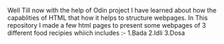 Well Till now with the help of Odin project I have learned about how the capablities of HTML that how it helps to structure webpages.
In This repository I made a few html pages to present some webpages of 3 different food recipies whiich includes :-
1.Bada
2.Idli
3.Dosa
